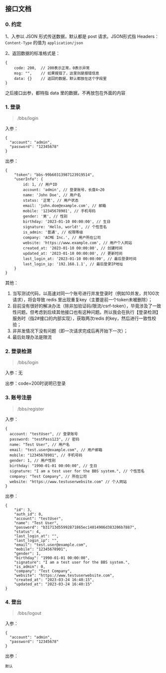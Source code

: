 ## 接口文档

### 0. 约定

1、入参以 JSON 形式传送数据，默认都是 post 请求。JSON形式指 Headers：``Content-Type`` 的值为 ``application/json``

2、返回数据的标准格式是：

```
{
    code: 200,  // 200表示正常，0表示异常
    msg: "",    // 如果报错了，这里则是报错信息
    data: {}    // 返回的数据，默认都放在这个字段里
}
```

之后接口出参，都特指 data 里的数据，不再放包在外面的内容

### 1. 登录

> /bbs/login

入参：

```
{
  "account": "admin",
  "password": "12345678"
}
```

出参：

```
{
    "token": "bbs-99b60313987123919514",
    "userInfo": {
        id: 1, // 用户ID
        account: 'admin', // 登录账号，长度4~20
        name: 'John Doe', // 用户名
        status: '正常', // 用户状态
        email: 'john.doe@example.com', // 邮箱
        mobile: '12345678901', // 手机号码
        gender: '男', // 性别
        birthday: '2023-01-10 00:00:00', // 生日
        signature: 'Hello, world!', // 个性签名
        is_admin: '普通', // 权限等级
        company: 'ACME Inc.', // 用户所在公司
        website: 'https://www.example.com', // 用户个人网站
        created_at: '2023-01-10 00:00:00', // 创建时间
        updated_at: '2023-01-10 00:00:00', // 更新时间
        last_login_at: '2023-01-10 00:00:00', // 最后登录时间
        last_login_ip: '192.168.1.1', // 最后登录IP地址
    }
}
```

其他：

1. 当写测试代码，以高速对同一个账号进行并发登录时（例如10并发，共100次请求），将会导致 redis 里出现重复key（主要是前一个token未被删除）；
2. 目前没有很好的解决办法（除非加验证码/限流/csrf-token），毕竟涉及了一致性问题。但考虑到后续其他接口也有这种问题。所以我会在执行【登录检测】服务时（指2#接口的内部实现），获取两次redis
   的key，然后进行一致性校验；
3. 非并发情况下没有问题（即一次请求完成后再开始下一次）；
4. 最后处理办法是限流

### 2. 登录检测

> /bbs/login

入参：无

出参：code=200时说明已登录

### 3. 账号注册

> /bbs/register

入参：

```
{
  account: "testUser", // 登录账号
  password: "testPass123", // 密码
  name: "Test User", // 用户名
  email: "test.user@example.com", // 用户邮箱
  mobile: "12345678901", // 手机号码
  gender: 1, // 用户性别
  birthday: "1990-01-01 00:00:00", // 生日
  signature: "I am a test user for the BBS system.", // 个性签名
  company: "Test Company", // 所在公司
  website: "https://www.testuserwebsite.com" // 个人网站
}
```

出参：

```
{
    "id": 3,
    "auth_id": 0,
    "account": "testUser",
    "name": "Test User",
    "password": "b31713d55992871865ec14014906d383206b7887",
    "status": 4,
    "last_login_at": "",
    "last_login_ip": "",
    "email": "test.user@example.com",
    "mobile": "12345678901",
    "gender": 1,
    "birthday": "1990-01-01 00:00:00",
    "signature": "I am a test user for the BBS system.",
    "is_admin": 0,
    "company": "Test Company",
    "website": "https://www.testuserwebsite.com",
    "created_at": "2023-03-24 16:40:15",
    "updated_at": "2023-03-24 16:40:15"
}
```

### 4. 登出

> /bbs/logout

入参：

```
{
  "account": "admin",
  "password": "12345678"
}
```

出参：

```
默认
```